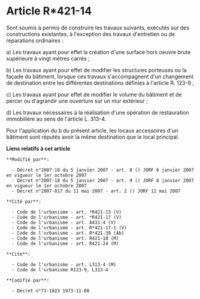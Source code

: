 # Article R*421-14

Sont soumis à permis de construire les travaux suivants, exécutés sur des constructions existantes, à l'exception des travaux
d'entretien ou de réparations ordinaires :

a) Les travaux ayant pour effet la création d'une surface hors oeuvre brute supérieure à vingt mètres carrés ;

b) Les travaux ayant pour effet de modifier les structures porteuses ou la façade du bâtiment, lorsque ces travaux
s'accompagnent d'un changement de destination entre les différentes destinations définies à l'article R. 123-9 ;

c) Les travaux ayant pour effet de modifier le volume du bâtiment et de percer ou d'agrandir une ouverture sur un mur
extérieur ;

d) Les travaux nécessaires à la réalisation d'une opération de restauration immobilière au sens de l'article L. 313-4.

Pour l'application du b du présent article, les locaux accessoires d'un bâtiment sont réputés avoir la même destination que
le local principal.

**Liens relatifs à cet article**

	**Modifié par**:

	  - Décret n°2007-18 du 5 janvier 2007 - art. 8 () JORF 6 janvier 2007 en vigueur le 1er octobre 2007
	  - Décret n°2007-18 du 5 janvier 2007 - art. 9 () JORF 6 janvier 2007 en vigueur le 1er octobre 2007
	  - Décret n°2007-817 du 11 mai 2007 - art. 2 () JORF 12 mai 2007

	**Cité par**:

	  - Code de l'urbanisme - art. *R421-13 (V)
	  - Code de l'urbanisme - art. *R421-17 (V)
	  - Code de l'urbanisme - art. A431-4 (V)
	  - Code de l'urbanisme - art. R*421-17-1 (V)
	  - Code de l'urbanisme - art. R*421-39 (Ab)
	  - Code de l'urbanisme - art. R421-18 (M)
	  - Code de l'urbanisme - art. R421-24 (M)

	**Cite**:

	  - Code de l'urbanisme - art. L313-4 (M)
	  - Code de l'urbanisme R123-9, L313-4

	**Codifié par**:

	  - Décret n°73-1023 1973-11-08
